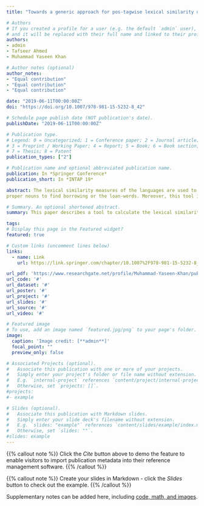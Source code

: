 ```yaml
---
title: "Towards a generic approach for pos-tagwise lexical similarity of languages"

# Authors
# If you created a profile for a user (e.g. the default `admin` user), write the username (folder name) here 
# and it will be replaced with their full name and linked to their profile.
authors:
- admin
- Tafseer Ahmed
- Muhammad Yaseen Khan

# Author notes (optional)
author_notes:
- "Equal contribution"
- "Equal contribution"
- "Equal contribution"

date: "2019-06-11T00:00:00Z"
doi: "https://doi.org/10.1007/978-981-15-5232-8_42"

# Schedule page publish date (NOT publication's date).
publishDate: "2019-06-11T00:00:00Z"

# Publication type.
# Legend: 0 = Uncategorized; 1 = Conference paper; 2 = Journal article;
# 3 = Preprint / Working Paper; 4 = Report; 5 = Book; 6 = Book section;
# 7 = Thesis; 8 = Patent
publication_types: ["2"]

# Publication name and optional abbreviated publication name.
publication: In *Springer Conference*
publication_short: In *INTAP 19*

abstract: The lexical similarity measures of the languages are used to find genetic affinity among them—as the languages come closer in language tree, chances increase to have more cognates in common. In this regard, this paper describes a tool to calculate the lexical similarity between pairs of languages. We used the words present in Universal Dependency (UD) corpora to find lexical similarities of the words. Since, many of languages in the UD corpora share the same scheme of part of speech (PoS) tag-set; we got the lists of words, corresponding to standard set of PoS tags. The tool can compare words of particular PoS tags for two different languages. Hence, we can calculate lexical similarity not only for the whole language but also for the specific PoS or a subset of PoS. Further, a user can compare function-words to find genetic affinity, nouns, and
proper nouns to find borrowing or the loan-words. Moreover, this tool is more flexible than using either all of the words or a list (e.g., Swadesh list).

# Summary. An optional shortened abstract.
summary: This paper describes a tool to calculate the lexical similarity between pairs of languages. We used the words present in Universal Dependency (UD) corpora to find lexical similarities of the words.

tags:
# Display this page in the Featured widget?
featured: true

# Custom links (uncomment lines below)
links:
  - name: Link
    url: https://link.springer.com/chapter/10.1007%2F978-981-15-5232-8_42

url_pdf: 'https://www.researchgate.net/profile/Muhammad-Yaseen-Khan/publication/335600557_Towards_a_Generic_Approach_for_PoS_Tag-wise_Lexical_Similarity_of_Languages/links/5dc27074299bf1a47b191617/Towards-a-Generic-Approach-for-PoS-Tag-wise-Lexical-Similarity-of-Languages.pdf'
url_code: '#'
url_dataset: '#'
url_poster: '#'
url_project: '#'
url_slides: '#'
url_source: '#'
url_video: '#'

# Featured image
# To use, add an image named `featured.jpg/png` to your page's folder. 
image:
  caption: 'Image credit: [**admin**]'
  focal_point: ""
  preview_only: false

# Associated Projects (optional).
#   Associate this publication with one or more of your projects.
#   Simply enter your project's folder or file name without extension.
#   E.g. `internal-project` references `content/project/internal-project/index.md`.
#   Otherwise, set `projects: []`.
#projects:
#- example

# Slides (optional).
#   Associate this publication with Markdown slides.
#   Simply enter your slide deck's filename without extension.
#   E.g. `slides: "example"` references `content/slides/example/index.md`.
#   Otherwise, set `slides: ""`.
#slides: example
---
```


{{% callout note %}}
Click the *Cite* button above to demo the feature to enable visitors to import publication metadata into their reference management software.
{{% /callout %}}

{{% callout note %}}
Create your slides in Markdown - click the *Slides* button to check out the example.
{{% /callout %}}

Supplementary notes can be added here, including [code, math, and images](https://wowchemy.com/docs/writing-markdown-latex/).
